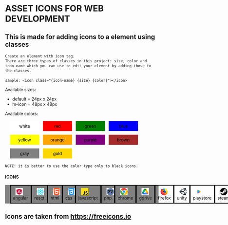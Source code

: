 # ASSET ICONS FOR WEB DEVELOPMENT

## This is made for adding icons to a element using classes

    Create an element with icon tag.
    There are three types of classes in this project: size, color and icon-name which you can use to edit your element by adding those to the classes.

    sample: <icon class="{icon-name} {size} {color}"></icon>

Available sizes:
<ul>
    <li>default = 24px x 24px</li> 
    <li>m-icon = 48px x 48px</li> 
</ul>

Available colors:

<div class="color-container">
    <style>
        .icon {height:24px;padding:0 8px}
        .color-container {display:flex;flex-wrap:wrap;gap:12px;margin:16px;}
        .color-container span {padding:8px;color:black;width:80px;text-align:center;} 
        .icon-container {display:flex;background:gray;padding-left:16px;padding:top:8px;}
        .icon-container span {padding:8px;display:flex;flex-wrap:wrap;width:100px;align-items:center;border:2px solid black;}
    </style>
    <span style="background:#FFFFFF;">white</span>
    <span style="background:#FF0000;">red</span>
    <span style="background:#008000;">green</span>
    <span style="background:#0000FF;">blue</span>
    <span style="background:#FFFF00;">yellow</span>
    <span style="background:#FFA500;">orange</span>
    <span style="background:#800080;">purple</span>
    <span style="background:#A52A2A;">brown</span>
    <span style="background:#808080;">gray</span>
    <span style="background:#FFD700;">gold</span>
</div>

    NOTE: it is better to use the color type only to black icons.

<h4>ICONS</h4>
<div class="icon-container">
    <span>
        <img class="icon" src="./assets/icons/angular.svg"></img>
        angular
    </span>
    <span>
        <img class="icon" src="./assets/icons/reactjs.svg"></img>
        react
    </span>
    <span>
        <img class="icon" src="./assets/icons/html.svg"></img>
        html
    </span>
    <span>
        <img class="icon" src="./assets/icons/css.svg"></img>
        css
    </span>
    <span>
        <img class="icon" src="./assets/icons/javascript.svg"></img>
        javascript
    </span>
    <span>
        <img class="icon" src="./assets/icons/php.svg"></img>
        php
    </span>
    <span>
        <img class="icon" src="./assets/icons/chrome.svg"></img>
        chrome
    </span>
    <span>
        <img class="icon" src="./assets/icons/gdrive.svg"></img>
        gdrive
    </span>
    <span>
        <img class="icon" src="./assets/icons/firefox.svg"></img>
        firefox
    </span>
    <span>
        <img class="icon" src="./assets/icons/unity.svg"></img>
        unity
    </span>
    <span>
        <img class="icon" src="./assets/icons/playstore.svg"></img>
        playstore
    </span>
    <span>
        <img class="icon" src="./assets/icons/steam.svg"></img>
        steam
    </span>
</div>

## Icons are taken from https://freeicons.io